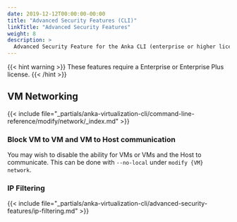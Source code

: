 ```yaml
---
date: 2019-12-12T00:00:00-00:00
title: "Advanced Security Features (CLI)"
linkTitle: "Advanced Security Features"
weight: 8
description: >
  Advanced Security Feature for the Anka CLI (enterprise or higher license required).
---
```


{{< hint warning >}}
These features require a Enterprise or Enterprise Plus license.
{{< /hint >}}

## VM Networking

{{< include file="_partials/anka-virtualization-cli/command-line-reference/modify/network/_index.md" >}}

### Block VM to VM and VM to Host communication

You may wish to disable the ability for VMs or VMs and the Host to communicate. This can be done with `--no-local` under `modify {VM} network`.

### IP Filtering

{{< include file="_partials/anka-virtualization-cli/advanced-security-features/ip-filtering.md" >}}